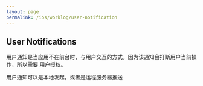 ```yaml
---
layout: page
permalink: /ios/worklog/user-notification
---
```


## User Notifications
用户通知是当应用不在前台时，与用户交互的方式，因为该通知会打断用户当前操作，所以需要
用户授权。

用户通知可以是本地发起，或者是运程服务器推送

